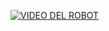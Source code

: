 [![VIDEO DEL ROBOT](https://img.youtube.com/vi/hP1flFgDdLQ/0jpg)](https://www.youtube.com/watch?v=hP1flFgDdLQ "VIDEO DEL ROBOT "
)
